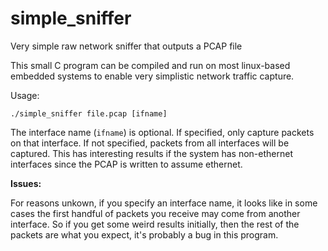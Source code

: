# simple_sniffer
Very simple raw network sniffer that outputs a PCAP file

This small C program can be compiled and run on most linux-based embedded 
systems to enable very simplistic network traffic capture.

Usage:

`./simple_sniffer file.pcap [ifname]`

The interface name (`ifname`) is optional. If specified, only capture packets 
on that interface. If not specified, packets from all interfaces will be captured.
This has interesting results if the system has non-ethernet interfaces since the PCAP is 
written to assume ethernet.

**Issues:**

For reasons unkown, if you specify an interface name, it looks like in some cases 
the first handful of packets you receive may come from another interface. So if you
get some weird results initially, then the rest of the packets are what you expect,
it's probably a bug in this program.
